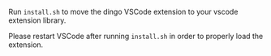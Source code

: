 Run `install.sh` to move the dingo VSCode extension to your vscode extension library.

Please restart VSCode after running `install.sh` in order to properly load the extension.